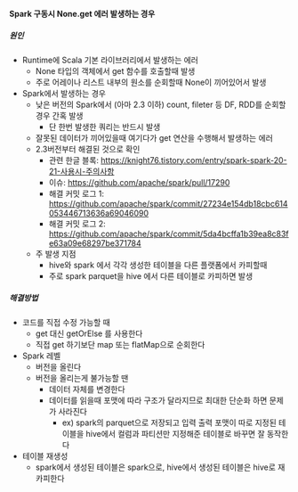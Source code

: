 #### Spark 구동시 None.get 에러 발생하는 경우

##### 원인
- Runtime에 Scala 기본 라이브러리에서 발생하는 에러
  - None 타입의 객체에서 get 함수를 호출할때 발생
  - 주로 어레이나 리스트 내부의 원소를 순회할때 None이 끼어있어서 발생
- Spark에서 발생하는 경우
  - 낮은 버전의 Spark에서 (아마 2.3 이하) count, fileter 등 DF, RDD를 순회할 경우 간혹 발생
    - 단 한번 발생한 쿼리는 반드시 발생
  - 잘못된 데이터가 끼어있을때 여기다가 get 연산을 수행해서 발생하는 에러
  - 2.3버전부터 해결된 것으로 확인
    - 관련 한글 블록: https://knight76.tistory.com/entry/spark-spark-20-21-사용시-주의사항
    - 이슈: https://github.com/apache/spark/pull/17290
    - 해결 커밋 로그 1: https://github.com/apache/spark/commit/27234e154db18cbc614053446713636a69046090
    - 해결 커밋 로그 2: https://github.com/apache/spark/commit/5da4bcffa1b39ea8c83fe63a09e68297be371784
  - 주 발생 지점
    - hive와 spark 에서 각각 생성한 테이블을 다른 플랫폼에서 카피할때
    - 주로 spark parquet을 hive 에서 다른 테이블로 카피하면 발생
    
##### 해결방법
- 코드를 직접 수정 가능할 때
  - get 대신 getOrElse 를 사용한다
  - 직접 get 하기보단 map 또는 flatMap으로 순회한다
- Spark 레벨
  - 버전을 올린다
  - 버전을 올리는게 불가능할 땐
    - 데이터 자체를 변경한다
    - 데이터를 읽을때 포맷에 따라 구조가 달라지므로 최대한 단순화 하면 문제가 사라진다
      - ex) spark의 parquet으로 저장되고 입력 출력 포맷이 따로 지정된 테이블을 hive에서 컬럼과 파티션만 지정해준 테이블로 바꾸면 잘 동작한다
- 테이블 재생성
  - spark에서 생성된 테이블은 spark으로, hive에서 생성된 테이블은 hive로 재카피한다
    

